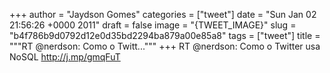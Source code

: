 
+++
author = "Jaydson Gomes"
categories = ["tweet"]
date = "Sun Jan 02 21:56:26 +0000 2011"
draft = false
image = "{TWEET_IMAGE}"
slug = "b4f786b9d0792d12e0d35bd2294ba879a00e85a8"
tags = ["tweet"]
title = """RT @nerdson: Como o Twitt..."""
+++
RT @nerdson: Como o Twitter usa NoSQL http://j.mp/gmqFuT
